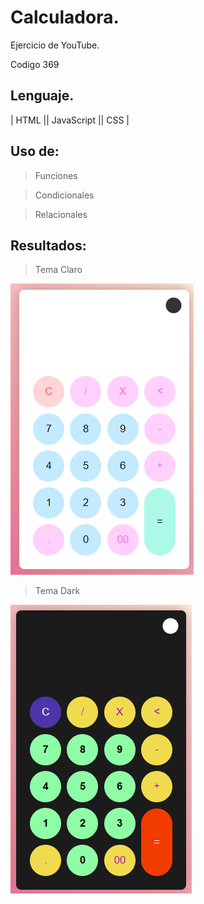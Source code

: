 # Calculadora.

Ejercicio de YouTube.

Codigo 369

## Lenguaje.

| HTML || JavaScript || CSS |

## Uso de:

> Funciones

> Condicionales

> Relacionales

## Resultados:

> Tema Claro

![alt text](img/claro.png)

> Tema Dark

![alt text](img/dark.png)

